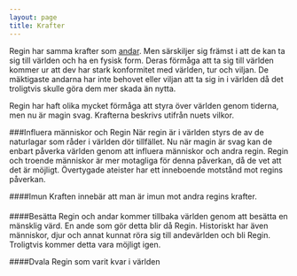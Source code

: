```yaml
---
layout: page
title: Krafter
---
```


Regin har samma krafter som [andar](/andar/#content). Men särskiljer 
sig främst i att de kan ta sig till världen och ha en fysisk form. Deras förmåga att ta 
sig till världen kommer ur att dev har stark konformitet med världen, 
tur och viljan. De mäktigaste andarna har inte behovet eller viljan 
att ta sig in i världen då det troligtvis skulle göra dem mer skada 
än nytta. 

Regin har haft olika mycket förmåga att styra över världen genom 
tiderna, men nu är magin svag. Krafterna beskrivs utifrån nuets vilkor.

###Influera människor och Regin
När regin är i världen styrs de av de naturlagar som råder i 
världen dör tillfället. Nu när magin är svag kan de enbart 
påverka världen genom att influera människor och andra regin. Regin 
och troende människor är mer motagliga för denna påverkan, då de 
vet att det är möjligt. Övertygade ateister har ett inneboende motstånd mot 
regins påverkan. 

####Imun
Kraften innebär att man är imun mot andra regins krafter.

####

####Besätta
Regin och andar kommer tillbaka världen genom att besätta en 
mänsklig värd. En ande som gör detta blir då Regin. Historiskt har 
även människor, djur och annat kunnat röra sig till andevärlden och 
bli Regin. Troligtvis kommer detta vara möjligt igen. 

####Dvala
Regin som varit kvar i världen
